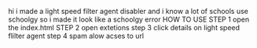 hi i made a light speed filter agent disabler and i know a lot of schools use schoolgy so i made it look like a schoolgy error
HOW TO USE
STEP 1 open the index.html
STEP 2 open extetions
step 3 click details on light speed flilter agent
step 4 spam alow acses to url
